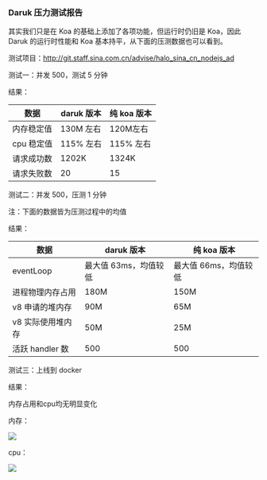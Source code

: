 ### Daruk 压力测试报告

其实我们只是在 Koa 的基础上添加了各项功能，但运行时仍旧是 Koa，因此 Daruk 的运行时性能和 Koa 基本持平，从下面的压测数据也可以看到。

测试项目：http://git.staff.sina.com.cn/advise/halo_sina_cn_nodejs_ad

测试一：并发 500，测试 5 分钟

结果：

| 数据 | daruk 版本 | 纯 koa 版本 |
|-----|-----|-----|
| 内存稳定值 | 130M 左右 | 120M左右 |  
| cpu 稳定值 | 115% 左右 | 115% 左右 | 
| 请求成功数 | 1202K |  1324K |   
| 请求失败数 | 20 | 15 |  


测试二：并发 500，压测 1 分钟

注：下面的数据皆为压测过程中的均值

结果：

| 数据 | daruk 版本 | 纯 koa 版本 |
|-----|-----|-----|
| eventLoop | 最大值 63ms，均值较低 | 最大值 66ms，均值较低  |  
| 进程物理内存占用 | 180M | 150M |  
| v8 申请的堆内存 | 90M | 65M |  
| v8 实际使用堆内存 | 50M | 25M |  
| 活跃 handler 数 | 500 | 500 |  


测试三：上线到 docker

结果：

内存占用和cpu均无明显变化

内存：

![](https://gitlab.weibo.cn/daruk/daruk/uploads/8d653448dc5346735df973f5f67bc80d/image.png)

cpu：

![](https://gitlab.weibo.cn/daruk/daruk/uploads/e90555655edac40e69e9fde2802b4782/image.png)